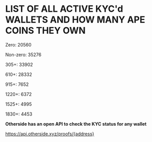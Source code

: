 # LIST OF ALL ACTIVE KYC'd WALLETS AND HOW MANY APE COINS THEY OWN

Zero: 20560

Non-zero: 35276

305+: 33902

610+: 28332

915+: 7652

1220+: 6372

1525+: 4995

1830+: 4453

**Otherside has an open API to check the KYC status for any wallet**

https://api.otherside.xyz/proofs/{address}